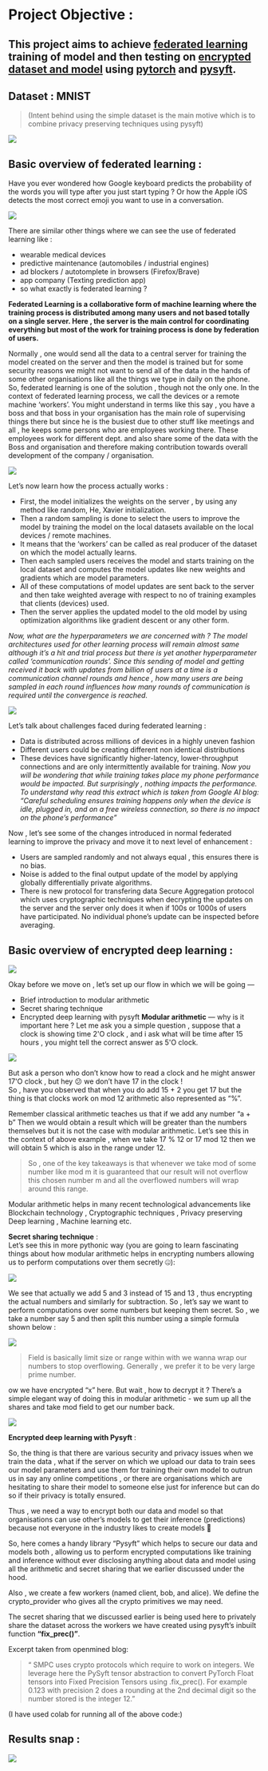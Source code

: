 # Project Objective :   
## This project aims to achieve [federated learning](https://ai.googleblog.com/2017/04/federated-learning-collaborative.html) training of model and then testing on [encrypted dataset and model](https://iamtrask.github.io/2017/03/17/safe-ai/) using [pytorch](https://pytorch.org/) and [pysyft](https://github.com/OpenMined/PySyft).

## Dataset : MNIST 
> (Intent behind using the simple dataset is the main motive which is to combine privacy preserving techniques using pysyft)

![](pics/google.gif)   

## Basic overview of federated learning :   

Have you ever wondered how Google keyboard predicts the probability of the words you will type after you just start typing ?
Or how the Apple iOS detects the most correct emoji you want to use in a conversation.

![](pics/ios.png)   

There are similar other things where we can see the use of federated learning like :
* wearable medical devices
* predictive maintenance (automobiles / industrial engines)
* ad blockers / autotomplete in browsers (Firefox/Brave)
* app company (Texting prediction app)
* so what exactly is federated learning ?

**Federated Learning is a collaborative form of machine learning where the training process is distributed among many users and not based totally on a single server. Here , the server is the main control for coordinating everything but most of the work for training process is done by federation of users.**  

Normally , one would send all the data to a central server for training the model created on the server and then the model is trained but for some security reasons we might not want to send all of the data in the hands of some other organisations like all the things we type in daily on the phone.
So, federated learning is one of the solution , though not the only one.
In the context of federated learning process, we call the devices or a remote machine ‘workers’.
You might understand in terms like this say , you have a boss and that boss in your organisation has the main role of supervising things there but since he is the busiest due to other stuff like meetings and all , he keeps some persons who are employees working there.
These employees work for different dept. and also share some of the data with the Boss and organisation and therefore making contribution towards overall development of the company / organisation.   

![](pics/fed1.png)    


Let’s now learn how the process actually works :
* First, the model initializes the weights on the server , by using any method like random, He, Xavier initialization.
* Then a random sampling is done to select the users to improve the model by training the model on the local datasets available on the local devices / remote machines.
* It means that the ‘workers’ can be called as real producer of the dataset on which the model actually learns.
* Then each sampled users receives the model and starts training on the local dataset and computes the model updates like new weights and gradients which are model parameters.
* All of these computations of model updates are sent back to the server and then take weighted average with respect to no of training examples that clients (devices) used.
* Then the server applies the updated model to the old model by using optimization algorithms like gradient descent or any other form.

_Now, what are the hyperparameters we are concerned with ?
The model architectures used for other learning process will remain almost same although it’s a hit and trial process but there is yet another hyperparameter called ‘communication rounds’.
Since this sending of model and getting received it back with updates from billion of users at a time is a communication channel rounds and hence , how many users are being sampled in each round influences how many rounds of communication is required until the convergence is reached._   

![](pics/fed2.png)      

Let’s talk about challenges faced during federated learning :
* Data is distributed across millions of devices in a highly uneven fashion
* Different users could be creating different non identical distributions
* These devices have significantly higher-latency, lower-throughput connections and are only intermittently available for training.
_Now you will be wondering that while training takes place my phone performance would be impacted.
But surprisingly , nothing impacts the performance.
To understand why read this extract which is taken from Google AI blog:
“Careful scheduling ensures training happens only when the device is idle, plugged in, and on a free wireless connection, so there is no impact on the phone’s performance”_    

Now , let’s see some of the changes introduced in normal federated learning to improve the privacy and move it to next level of enhancement :
* Users are sampled randomly and not always equal , this ensures there is no bias.
* Noise is added to the final output update of the model by applying globally differentially private algorithms.
* There is new protocol for transfering data Secure Aggregation protocol which uses cryptographic techniques when decrypting the updates on the server and the server only does it when if 100s or 1000s of users have participated. No individual phone’s update can be inspected before averaging.

## Basic overview of encrypted deep learning :   

![](pics/fed3.png)   

Okay before we move on , let’s set up our flow in which we will be going —
* Brief introduction to modular arithmetic
* Secret sharing technique
* Encrypted deep learning with pysyft
**Modular arithmetic** — why is it important here ?
Let me ask you a simple question , suppose that a clock is showing time 2'O clock , and i ask what will be time after 15 hours , you might tell the correct answer as 5'O clock.     

![](pics/fed4.png)    

But ask a person who don’t know how to read a clock and he might answer 17'O clock , but hey 😕 we don’t have 17 in the clock !   
So , have you observed that when you do add 15 + 2 you get 17 but the thing is that clocks work on mod 12 arithmetic also represented as “%”.   

Remember classical arithmetic teaches us that if we add any number “a + b”
Then we would obtain a result which will be greater than the numbers themselves but it is not the case with modular arithmetic.
Let’s see this in the context of above example , when we take 17 % 12 or 17 mod 12 then we will obtain 5 which is also in the range under 12.   

> So , one of the key takeaways is that whenever we take mod of some number like mod m it is guaranteed that our result will not overflow this chosen number m and all the overflowed numbers will wrap around this range.  

Modular arithmetic helps in many recent technological advancements like Blockchain technology , Cryptographic techniques , Privacy preserving Deep learning , Machine learning etc.   

**Secret sharing technique** :    
Let’s see this in more pythonic way (you are going to learn fascinating things about how modular arithmetic helps in encrypting numbers allowing us to perform computations over them secretly 🤐):   

![](pics/fed5.png)     

We see that actually we add 5 and 3 instead of 15 and 13 , thus encrypting the actual numbers and similarly for subtraction.
So , let’s say we want to perform computations over some numbers but keeping them secret.
So , we take a number say 5 and then split this number using a simple formula shown below :   

![](pics/fed6.png)    

> Field is basically limit size or range within with we wanna wrap our numbers to stop overflowing. 
Generally , we prefer it to be very large prime number.   

ow we have encrypted “x” here.
But wait , how to decrypt it ?
There’s a simple elegant way of doing this in modular arithmetic -
we sum up all the shares and take mod field to get our number back.  

![](pics/fed7.png)      

**Encrypted deep learning with Pysyft** :   

So, the thing is that there are various security and privacy issues when we train the data , what if the server on which we upload our data to train sees our model parameters and use them for training their own model to outrun us in say any online competitions , or there are organisations which are hesitating to share their model to someone else just for inference but can do so if their privacy is totally ensured.  

Thus , we need a way to encrypt both our data and model so that organisations can use other’s models to get their inference (predictions) because not everyone in the industry likes to create models 🙂   

So, here comes a handy library “Pysyft” which helps to secure our data and models both , allowing us to perform encrypted computations like training and inference without ever disclosing anything about data and model using all the arithmetic and secret sharing that we earlier discussed under the hood.     

Also , we create a few workers (named client, bob, and alice). 
We define the crypto_provider who gives all the crypto primitives we may need.   

The secret sharing that we discussed earlier is being used here to privately share the dataset across the workers we have created using pysyft’s inbuilt function **“fix_prec()”**.   

Excerpt taken from openmined blog:   

> “ SMPC uses crypto protocols which require to work on integers. We leverage here the PySyft tensor abstraction to convert PyTorch Float tensors into Fixed Precision Tensors using .fix_prec(). For example 0.123 with precision 2 does a rounding at the 2nd decimal digit so the number stored is the integer 12.”   


(I have used colab for running all of the above code:)  

## Results snap : 

![](pics/result.gif)      





